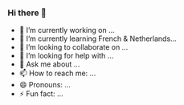 ### Hi there 👋

- 🔭 I’m currently working on ...
- 🌱 I’m currently learning French & Netherlands...
- 👯 I’m looking to collaborate on ...
- 🤔 I’m looking for help with ...
- 💬 Ask me about ...
- 📫 How to reach me: ...
- 😄 Pronouns: ...
- ⚡ Fun fact: ...
